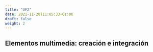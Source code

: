 ```yaml
---
title: "UF2"
date: 2021-11-20T11:05:33+01:00
draft: false
weight: 2
---
```


## Elementos multimedia: creación e integración